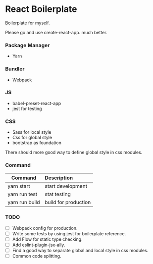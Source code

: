 # React Boilerplate
Boilerplate for myself.

Please go and use create-react-app. much better.

### Package Manager

- Yarn

### Bundler

- Webpack

### JS

- babel-preset-react-app
- jest for testing

### CSS

- Sass for local style
- Css for global style
- bootstrap as foundation

There should more good way to define global style in css modules.

### Command

| Command        | Description          |
|----------------|:---------------------|
| yarn start     | start development    |
| yarn run test  | stat testing         |
| yarn run build | build for production |

### TODO

- [ ] Webpack config for production.
- [ ] Write some tests by using jest for boilerplate reference.
- [ ] Add Flow for static type checking.
- [ ] Add eslint-plugin-jsx-ally.
- [ ] Find a good way to separate global and local style in css modules.
- [ ] Common code splitting.
